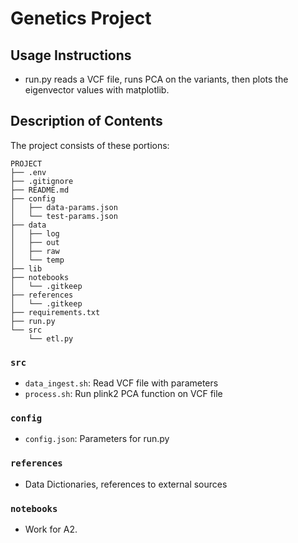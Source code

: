 
# Genetics Project

## Usage Instructions

* run.py reads a VCF file, runs PCA on the variants, then plots the eigenvector values with matplotlib.

## Description of Contents

The project consists of these portions:
```
PROJECT
├── .env
├── .gitignore
├── README.md
├── config
│   ├── data-params.json
│   └── test-params.json
├── data
│   ├── log
│   ├── out
│   ├── raw
│   └── temp
├── lib
├── notebooks
│   └── .gitkeep
├── references
│   └── .gitkeep
├── requirements.txt
├── run.py
└── src
    └── etl.py
```

### `src`

* `data_ingest.sh`: Read VCF file with parameters 
* `process.sh`: Run plink2 PCA function on VCF file

### `config`

* `config.json`: Parameters for run.py
 

### `references`

* Data Dictionaries, references to external sources

### `notebooks`

* Work for A2.
